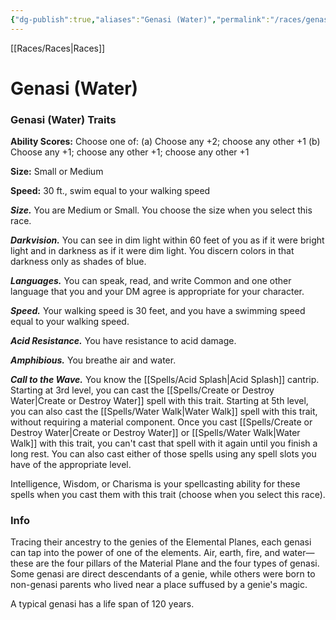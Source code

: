 ```yaml
---
{"dg-publish":true,"aliases":"Genasi (Water)","permalink":"/races/genasi-water-pr/","dgHomeLink":false,"dgPassFrontmatter":true}
---
```


[[Races/Races|Races]]
# Genasi (Water)

### Genasi (Water) Traits
**Ability Scores:** Choose one of: (a) Choose any +2; choose any other +1 (b) Choose any +1; choose any other +1; choose any other +1

**Size:** Small or Medium

**Speed:** 30 ft., swim equal to your walking speed

***Size.*** You are Medium or Small. You choose the size when you select this race.

***Darkvision.*** You can see in dim light within 60 feet of you as if it were bright light and in darkness as if it were dim light. You discern colors in that darkness only as shades of blue.

***Languages.*** You can speak, read, and write Common and one other language that you and your DM agree is appropriate for your character.

***Speed.*** Your walking speed is 30 feet, and you have a swimming speed equal to your walking speed.

***Acid Resistance.*** You have resistance to acid damage.

***Amphibious.*** You breathe air and water.

***Call to the Wave.*** You know the [[Spells/Acid Splash|Acid Splash]] cantrip. Starting at 3rd level, you can cast the [[Spells/Create or Destroy Water|Create or Destroy Water]] spell with this trait. Starting at 5th level, you can also cast the [[Spells/Water Walk|Water Walk]] spell with this trait, without requiring a material component. Once you cast [[Spells/Create or Destroy Water|Create or Destroy Water]] or [[Spells/Water Walk|Water Walk]] with this trait, you can't cast that spell with it again until you finish a long rest. You can also cast either of those spells using any spell slots you have of the appropriate level.

Intelligence, Wisdom, or Charisma is your spellcasting ability for these spells when you cast them with this trait (choose when you select this race).

### Info
Tracing their ancestry to the genies of the Elemental Planes, each genasi can tap into the power of one of the elements. Air, earth, fire, and water—these are the four pillars of the Material Plane and the four types of genasi. Some genasi are direct descendants of a genie, while others were born to non-genasi parents who lived near a place suffused by a genie's magic.

A typical genasi has a life span of 120 years.

